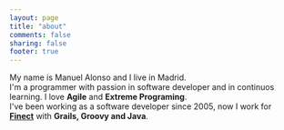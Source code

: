 ```yaml
---
layout: page
title: "about"
comments: false
sharing: false
footer: true
---
```

My name is Manuel Alonso and I live in Madrid.</br>
I'm a programmer with passion in software developer and in continuos learning. I love <strong>Agile</strong> and <strong>Extreme Programing</strong>.</br>
I've been working as a software developer since 2005, now I work for <strong><a href="http://www.finect.com" target="_blank">Finect</a></strong> with <strong>Grails, Groovy and Java</strong>.